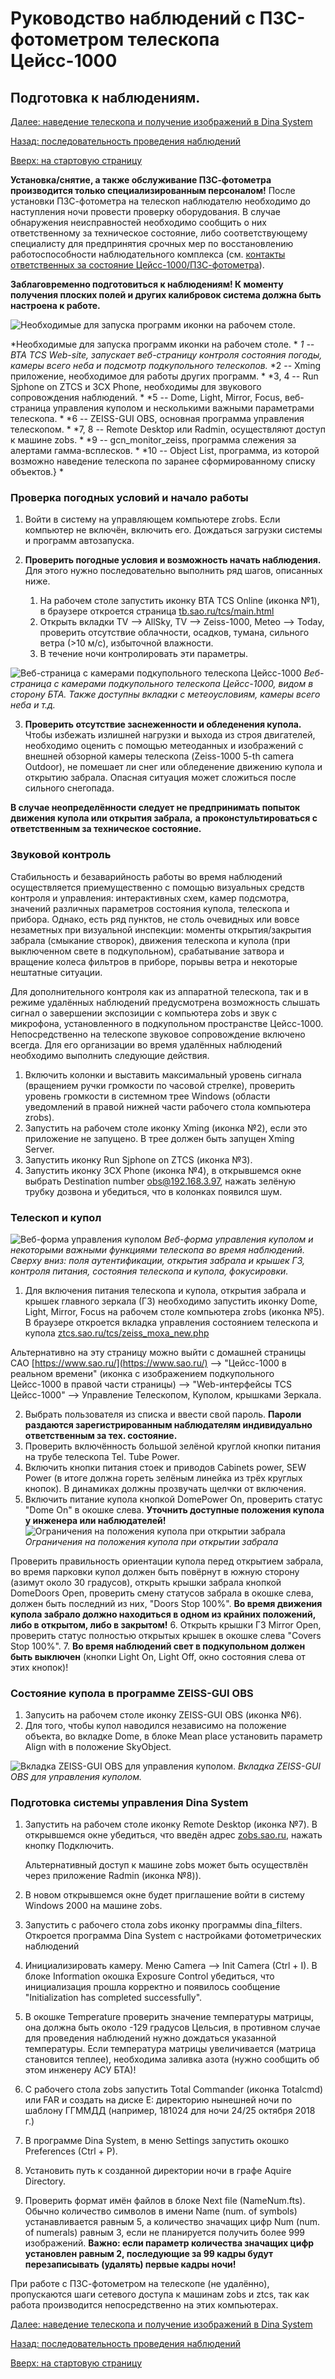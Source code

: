# Руководство наблюдений с ПЗС-фотометром телескопа Цейсс-1000

## Подготовка к наблюдениям. 

[Далее: наведение телескопа и получение изображений в Dina System](Expos.md)

[Назад: последовательность проведения наблюдений](Sequence.md)

[Вверх: на стартовую страницу](index.md)


**Установка/снятие, а также обслуживание ПЗС-фотометра производится только специализированным персоналом!**
После установки ПЗС-фотометра  на телескоп наблюдателю необходимо до наступления ночи провести проверку оборудования. 
В случае обнаружения неисправностей необходимо сообщить о них ответственному за техническое состояние, 
либо соответствующему специалисту для предпринятия срочных мер по восстановлению работоспособности наблюдательного комплекса
(см. [контакты ответственных за состояние Цейсс-1000/ПЗС-фотометра](Contacts.md)).
      
      
**Заблаговременно подготовиться к наблюдениям! К моменту получения плоских полей и других калибровок система должна быть настроена к работе.**
       
![Необходимые для запуска программ иконки на рабочем столе.](pic/Icons.png)
      
*Необходимые для запуска программ иконки на рабочем столе.  *
*1 -- BTA TCS Web-site, запускает веб-страницу контроля состояния погоды, камеры всего неба и подсмотр подкупольного телескопов.*
*2 -- Xming приложение, необходимое для работы других программ.      *
*3, 4 -- Run Sjphone on ZTCS и 3CX Phone, необходимы для звукового сопровождения наблюдений.   *
*5 -- Dome, Light, Mirror, Focus, веб-страница управления куполом и несколькими важными параметрами телескопа.  *
*6 -- ZEISS-GUI OBS, основная программа управления телескопом. *
*7, 8 -- Remote Desktop или Radmin, осуществляют доступ к машине zobs. *
*9 -- gcn_monitor_zeiss, программа слежения за алертами гамма-всплесков.  *
*10 -- Object List, программа, из которой возможно наведение телескопа по заранее сформированному списку объектов.}  *

       
### Проверка погодных условий и начало работы

1. Войти в систему на управляющем компьютере zrobs. 
Если компьютер не включён, включить его. Дождаться загрузки системы и программ автозапуска.

2. **Проверить погодные условия и возможность начать наблюдения.** 
Для этого нужно последовательно выполнить ряд шагов, описанных ниже.

    1. На рабочем столе запустить иконку BTA TCS Online (иконка №1), 
      в браузере откроется страница [tb.sao.ru/tcs/main.html](tb.sao.ru/tcs/main.html)
    2. Открыть вкладки TV --> AllSky, TV --> Zeiss-1000, Meteo --> Today, 
      проверить отсутствие облачности, осадков, тумана, сильного ветра (>10 м/с), избыточной влажности. 
    3. В течение ночи контролировать эти параметры.

![Веб-страница с камерами подкупольного телескопа Цейсс-1000](pic/domedome_online.jpg)
*Веб-страница с камерами подкупольного телескопа Цейсс-1000, видом в сторону БТА.*
*Также доступны вкладки с метеоусловиям, камеры всего неба и т.д.*

    
    
3. **Проверить отсутствие заснеженности и обледенения купола.** 
Чтобы избежать излишней нагрузки и выхода из строя двигателей, необходимо оценить с помощью метеоданных и изображений 
с внешней обзорной камеры телескопа (Zeiss-1000 5-th camera Outdoor), не помешает ли снег или обледенение 
движению купола и открытию забрала. Опасная ситуация может сложиться после сильного снегопада.

**В случае неопределённости следует не предпринимать попыток движения купола или открытия забрала,**
**а проконстультироваться с ответственным за техническое состояние.**
    
    

### Звуковой контроль

Стабильность и безаварийность работы во время наблюдений осуществляется приемущественно 
с помощью визуальных средств контроля и управления:
интерактивных схем, камер подсмотра, значений различных параметров состояния купола, телескопа и прибора.
Однако, есть ряд пунктов, не столь очевидных или вовсе незаметных при визуальной инспекции: 
моменты открытия/закрытия забрала (смыкание створок), 
движения телескопа и купола (при выключенном свете в подкупольном), 
срабатывание затвора и вращение колеса фильтров в приборе, 
порывы ветра и некоторые нештатные ситуации.


Для дополнительного контроля как из аппаратной телескопа, так и в режиме удалённых наблюдений 
предусмотрена возможность слышать сигнал о завершении экспозиции с компьютера zobs
и звук с микрофона, установленного в подкупольном пространстве Цейсс-1000.
Непосредственно на телескопе звуковое сопровождение включено всегда. 
Для его организации во время удалённых наблюдений необходимо выполнить следующие действия.

1. Включить колонки и выставить максимальный уровень сигнала (вращением ручки громкости по часовой стрелке), 
  проверить уровень громкости в системном трее Windows (области уведомлений в правой нижней части рабочего стола компьютера zrobs). 
2. Запустить на рабочем столе иконку Xming (иконка №2), если это приложение не запущено. 
В трее должен быть запущен Xming Server.
3. Запустить иконку Run Sjphone on ZTCS (иконка №3).
4. Запустить иконку 3CX Phone (иконка №4), 
  в открывшемся окне выбрать Destination number obs@192.168.3.97, 
  нажать зелёную трубку дозвона и убедиться, что в колонках появился шум.

     
     
### Телескоп и купол

![Веб-форма управления куполом](pic/dome.jpg)
*Веб-форма управления куполом и некоторыми важными функциями телескопа во время наблюдений.*
*Сверху вниз: поля аутентификации, открытия забрала и крышек ГЗ, контроля питания, состояния телескопа и купола, фокусировки.*


1. Для включения питания телескопа и купола, открытия забрала и крышек главного зеркала (ГЗ)
  необходимо запустить иконку Dome, Light, Mirror, Focus на рабочем столе компьютера zrobs (иконка №5). 
  В браузере откроется вкладка управления состоянием телескопа и купола 
  [ztcs.sao.ru/tcs/zeiss_moxa_new.php](ztcs.sao.ru/tcs/zeiss_moxa_new.php)
 
 
 Альтернативно на эту страницу можно выйти с домашней страницы САО [https://www.sao.ru/](https://www.sao.ru/) --> 
  "Цейсс-1000 в реальном времени" (иконка с изображением подкупольного Цейсс-1000 в правой части страницы) --> 
  "Web-интерфейсы TCS Цейсс-1000" --> Управление Телескопом, Куполом, крышками Зеркала.

2. Выбрать пользователя из списка и ввести свой пароль.
  **Пароли раздаются зарегистрированным наблюдателям индивидуально ответственным за тех. состояние.**
3. Проверить включённость большой зелёной круглой кнопки питания на трубе телескопа Tel. Tube Power. 
4. Включить кнопки питания стоек и приводов Cabinets power, SEW Power 
  (в итоге должна гореть зелёным линейка из трёх круглых кнопок). 
  В динамиках должны прозвучать щелчки от включения.
5. Включить питание купола кнопкой DomePower On, проверить статус "Dome On" в окошке слева.
  **Уточнить доступные положения купола у инженера или наблюдателей!**
![Ограничения на положения купола при открытии забрала](pic/obyav_dome.jpg)
*Ограничения на положения купола при открытии забрала*

  Проверить правильность ориентации купола перед открытием забрала,
  во время парковки купол должен быть повёрнут в южную сторону (азимут около 30 градусов), 
  открыть крышки забрала кнопкой DomeDoors Open, 
  проверить смену статусов забрала в окошке слева, должен быть последний из них, "Doors Stop 100%". 
  **Во время движения купола забрало должно находиться в одном из крайних положений, либо в открытом, либо в закрытом!**
6. Открыть крышки ГЗ Mirror Open, проверить статус полностью открытых крышек в окошке слева "Covers Stop 100%".
7. **Во время наблюдений свет в подкупольном должен быть выключен** 
(кнопки Light On, Light Off, окно состояния слева от этих кнопок)! 


### Состояние купола в программе ZEISS-GUI OBS


 
1. Запусить на рабочем столе иконку ZEISS-GUI OBS (иконка №6).
2. Для того, чтобы купол наводился независимо на положение объекта, 
  во вкладке Dome, в блоке Mean place установить параметр Align with в положение SkyObject.

![Вкладка ZEISS-GUI OBS для управления куполом.](pic/dd_gui.jpg)
*Вкладка ZEISS-GUI OBS для управления куполом.*  



### Подготовка системы управления Dina System

1.  Запустить на рабочем столе иконку Remote Desktop (иконка №7). В открывшемся окне убедиться, 
    что введён адрес [zobs.sao.ru](zobs.sao.ru), нажать кнопку Подключить. 

    Альтернативный доступ  к машине zobs может быть осуществлён через приложение Radmin (иконка №8)).
2. В новом открывшемся окне будет приглашение войти в систему Windows 2000 на машине zobs. 
3. Запустить с рабочего стола zobs иконку программы dina_filters. 
Откроется программа Dina System с настройками фотометрических наблюдений
4. Инициализировать камеру. Меню Camera --> Init Camera (Ctrl + I). 
В блоке Information окошка Exposure Control убедиться, что инициализация прошла корректно и появилось сообщение 
"Initialization has completed successfully".
5. В окошке Temperature проверить значение температуры матрицы, она должна быть около -129 градусов Цельсия, 
в противном случае для проведения наблюдений нужно дождаться указанной температуры. 
Если температура матрицы увеличивается (матрица становится теплее), 
необходима заливка азота (нужно сообщить об этом инженеру АСУ БТА)!



6. С рабочего стола zobs запустить Total Commander (иконка Totalcmd) или FAR 
и создать на диске E: директорию нынешней ночи по шаблону ГГММДД (например, 181024 для ночи 24/25 октября 2018 г.)
7. В программе Dina System, в меню Settings запустить окошко Preferences (Ctrl + P).
8. Установить путь к созданной директории ночи  в графе Aquire Directory.
9. Проверить формат имён файлов в блоке Next file (NameNum.fts). 
   Обычно количество символов в имени Name (num. of symbols) устанавливается равным 5, 
   а количество значащих цифр Num (num. of numerals) равным 3, если не планируется получить более 999 изображений.
   **Важно: если параметр количества значащих цифр установлен равным 2, последующие за 99 кадры будут перезаписывать (удалять) первые кадры ночи!**


При работе с ПЗС-фотометром на телескопе (не удалённо), 
пропускаются шаги сетевого доступа к машинам zobs и ztcs, так как работа производится непосредственно на этих компьютерах.


[Далее: наведение телескопа и получение изображений в Dina System](Expos.md)

[Назад: последовательность проведения наблюдений](Sequence.md)

[Вверх: на стартовую страницу](index.md)
